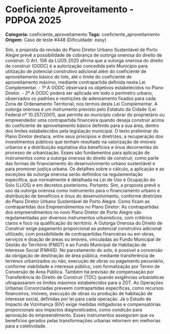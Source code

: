# Coeficiente Aproveitamento - PDPOA 2025

**Categoria:** coeficiente_aproveitamento
**Tags:** coeficiente_aproveitamento
**Origem:** Caso de teste #448 (Dificuldade: easy)

Sim, a proposta da revisão do Plano Diretor Urbano Sustentável de Porto Alegre prevê a possibilidade de cobrança de outorga onerosa do direito de construir. O Art. 106 da LUOS 2025 afirma que a outorga onerosa do direito de construir (OODC) é a autorização concedida pelo Município para utilização de potencial construtivo adicional além do coeficiente de aproveitamento básico do lote, até o limite do coeficiente de aproveitamento máximo, mediante contrapartida definida nesta Lei Complementar. - 1º A OODC observará os objetivos estabelecidos no Plano Diretor. - 2º A OODC poderá ser aplicada em todo o perímetro urbano, observados os padrões e restrições de adensamento fixados para cada Zona de Ordenamento Territorial, nos termos desta Lei Complementar. A outorga onerosa é um instrumento previsto pelo Estatuto da Cidade (Lei Federal nº 10.257/2001), que permite ao município cobrar do proprietário ou empreendedor uma contrapartida financeira quando deseja construir acima do coeficiente de aproveitamento básico definido para a sua área, dentro dos limites estabelecidos pela legislação municipal. O texto preliminar do Plano Diretor destaca, entre seus princípios e diretrizes, a recuperação dos investimentos públicos que tenham resultado na valorização de imóveis urbanos e a distribuição equitativa dos benefícios e ônus decorrentes do processo de urbanização. Esses são fundamentos para aplicação de instrumentos como a outorga onerosa do direito de construir, como parte das formas de financiamento do desenvolvimento urbano sustentável e para promover justiça urbana. Os detalhes sobre o cálculo, a aplicação e as exceções da outorga onerosa serão definidos na regulamentação específica, que normalmente é detalhada na Lei de Uso e Ocupação do Solo (LUOS) e em decretos posteriores. Portanto: Sim, a proposta prevê o uso da outorga onerosa como instrumento para o financiamento urbano e distribuição de benefícios e ônus do desenvolvimento, conforme diretrizes do Plano Diretor Urbano Sustentável de Porto Alegre. Como ficam as contrapartidas dos Empreendimentos no Plano Diretor: As contrapartidas dos empreendimentos no novo Plano Diretor de Porto Alegre são regulamentadas por diversos instrumentos urbanísticos, com critérios claros e foco na qualificação do território. A Outorga Onerosa do Direito de Construir exige pagamento proporcional ao potencial construtivo adicional utilizado, com possibilidade de contrapartidas financeiras ou em obras, serviços e doação de áreas ou imóveis, vinculadas ao Fundo Municipal de Gestão do Território (FMGT) e ao Fundo Municipal de Habitação de Interesse Social (FMHIS). No parcelamento do solo, é possível a conversão da obrigação de destinação de área pública, mediante transferência de terrenos urbanizados ou não, execução de obras ou pagamento pecuniário, conforme viabilidade e interesse público, com formalização por Termo de Conversão de Área Pública. Também há previsão de compensação por Transferência do Direito de Construir (TDC) quando exigências urbanísticas ultrapassarem os limites máximos estabelecidos para a ZOT. As Operações Urbanas Consorciadas preveem contrapartidas específicas, como recursos financeiros, imóveis, execução de obras ou produção de habitação de interesse social, definidas por lei para cada operação. Já o Estudo de Impacto de Vizinhança (EIV) exige medidas mitigadoras e compensatórias proporcionais aos impactos diagnosticados, como condição para aprovação do empreendimento. Esses instrumentos asseguram que os benefícios gerados pelas transformações urbanas retornem em melhorias para a coletividade.